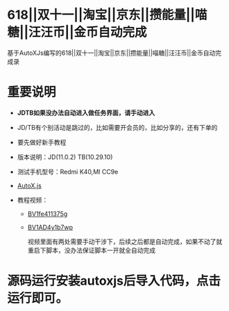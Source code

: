 # 618||双十一||淘宝||京东||攒能量||喵糖||汪汪币||金币自动完成
基于AutoXJs编写的618||双十一||淘宝||京东||攒能量||喵糖||汪汪币||金币自动完成录

# 重要说明

- **JDTB如果没办法自动进入做任务界面，请手动进入**

- JD/TB有个别活动是跳过的，比如需要开会员的，比如分享的，还有下单的

- 要先做好新手教程

- 版本说明：JD(11.0.2) TB(10.29.10)

- 测试手机型号：Redmi K40,MI CC9e

- [AutoX.js](http://doc.autoxjs.com/#/)

- 教程视频：

  - [BV1fe411375g](https://www.bilibili.com/video/BV1fe411375g/)

  - [BV1AD4y1b7wp](https://www.bilibili.com/video/BV1AD4y1b7wp/)

    视频里面有两处需要手动干涉下，后续之后都是自动完成，如果不动了就重启下脚本，没办法保证脚本一开就全自动完成

# 源码运行安装autoxjs后导入代码，点击运行即可。

